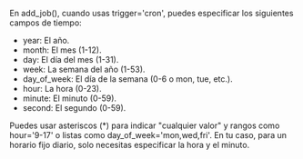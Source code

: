 En add_job(), cuando usas trigger='cron', puedes especificar los siguientes campos de tiempo:

- year: El año.
- month: El mes (1-12).
- day: El día del mes (1-31).
- week: La semana del año (1-53).
- day_of_week: El día de la semana (0-6 o mon, tue, etc.).
- hour: La hora (0-23).
- minute: El minuto (0-59).
- second: El segundo (0-59).

Puedes usar asteriscos (*) para indicar "cualquier valor" y rangos como hour='9-17' o listas como day_of_week='mon,wed,fri'. En tu caso, para un horario fijo diario, solo necesitas especificar la hora y el minuto.